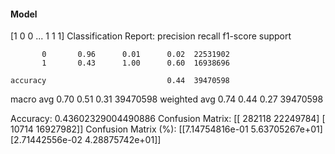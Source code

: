 #### Model
[1 0 0 ... 1 1 1]
Classification Report:
              precision    recall  f1-score   support

           0       0.96      0.01      0.02  22531902
           1       0.43      1.00      0.60  16938696

    accuracy                           0.44  39470598
   macro avg       0.70      0.51      0.31  39470598
weighted avg       0.74      0.44      0.27  39470598

Accuracy: 0.43602329004490886
Confusion Matrix:
[[  282118 22249784]
 [   10714 16927982]]
Confusion Matrix (%):
[[7.14754816e-01 5.63705267e+01]
 [2.71442556e-02 4.28875742e+01]]
